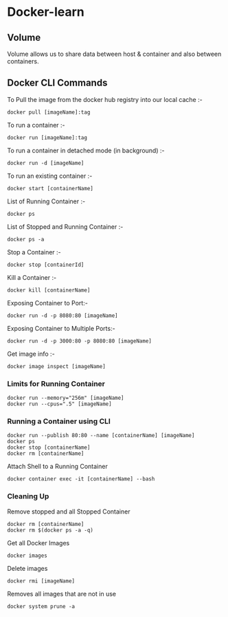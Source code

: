 # Docker-learn

## Volume

Volume allows us to share data between host & container and also between containers.

## Docker CLI Commands

To Pull the image from the docker hub registry into our local cache :- 
``` 
docker pull [imageName]:tag
```

To run a container :- 
``` 
docker run [imageName]:tag
```

To run a container in detached mode (in background) :- 
``` 
docker run -d [imageName] 
```

To run an existing container :- 
``` 
docker start [containerName] 
```

List of Running Container :- 
``` 
docker ps 
```

List of Stopped and Running Container :- 
```
docker ps -a 
```

Stop a Container :- 
``` 
docker stop [containerId] 
```

Kill a Container :- 
``` 
docker kill [containerName] 
```

Exposing Container to Port:-

```
docker run -d -p 8080:80 [imageName]
```

Exposing Container to Multiple Ports:-

```
docker run -d -p 3000:80 -p 8080:80 [imageName]
```

Get image info :- 
``` 
docker image inspect [imageName] 
```

### Limits for Running Container
```
docker run --memory="256m" [imageName]
docker run --cpus=".5" [imageName]
```

### Running a Container using CLI
```
docker run --publish 80:80 --name [containerName] [imageName]
docker ps
docker stop [containerName]
docker rm [containerName]
```

Attach Shell to a Running Container
```
docker container exec -it [containerName] --bash
```

### Cleaning Up

Remove stopped and all Stopped Container
```
docker rm [containerName]
docker rm $(docker ps -a -q)
```

Get all Docker Images
```
docker images
```

Delete images
```
docker rmi [imageName]
```

Removes all images that are not in use
```
docker system prune -a
```
